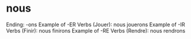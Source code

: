 # nous

Ending: -ons
Example of -ER Verbs (Jouer): nous jouerons
Example of -IR Verbs (Finir): nous finirons
Example of -RE Verbs (Rendre): nous rendrons